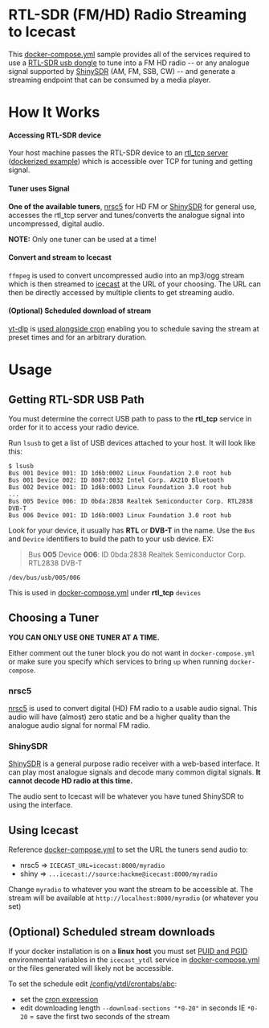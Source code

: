 # RTL-SDR (FM/HD) Radio Streaming to Icecast

This [docker-compose.yml](/docker-compose.yml) sample provides all of the services required to use a [RTL-SDR usb dongle](https://www.rtl-sdr.com/about-rtl-sdr/) to tune into a FM HD radio -- or any analogue signal supported by [ShinySDR](https://shinysdr.switchb.org/) (AM, FM, SSB, CW) -- and generate a streaming endpoint that can be consumed by a media player.

# How It Works

#### Accessing RTL-SDR device 

Your host machine passes the RTL-SDR device to an [rtl_tcp server](https://manpages.ubuntu.com/manpages/lunar/en/man1/rtl_tcp.1.html) ([dockerized example](https://hub.docker.com/r/kosdk/rtl-tcp)) which is accessible over TCP for tuning and getting signal.

#### Tuner uses Signal

**One of the available tuners**, [nrsc5](https://github.com/FoxxMD/nrsc5-rtlsdr-icecast) for HD FM or [ShinySDR](https://github.com/jeffersonjhunt/shinysdr-docker) for general use, accesses the rtl_tcp server and tunes/converts the analogue signal into uncompressed, digital audio.

**NOTE:** Only one tuner can be used at a time!

#### Convert and stream to Icecast

`ffmpeg` is used to convert uncompressed audio into an mp3/ogg stream which is then streamed to [icecast](https://github.com/jee-r/docker-icecast) at the URL of your choosing. The URL can then be directly accessed by multiple clients to get streaming audio.

#### (Optional) Scheduled download of stream

[yt-dlp](https://github.com/yt-dlp/yt-dlp) is [used alongside cron](https://github.com/FoxxMD/ytdl-cron-docker) enabling you to schedule saving the stream at preset times and for an arbitrary duration.

# Usage

## Getting RTL-SDR USB Path

You must determine the correct USB path to pass to the **rtl_tcp** service in order for it to access your radio device.

Run `lsusb` to get a list of USB devices attached to your host. It will look like this:

```
$ lsusb
Bus 001 Device 001: ID 1d6b:0002 Linux Foundation 2.0 root hub
Bus 001 Device 002: ID 8087:0032 Intel Corp. AX210 Bluetooth
Bus 002 Device 001: ID 1d6b:0003 Linux Foundation 3.0 root hub
...
Bus 005 Device 006: ID 0bda:2838 Realtek Semiconductor Corp. RTL2838 DVB-T
Bus 006 Device 001: ID 1d6b:0003 Linux Foundation 3.0 root hub
```

Look for your device, it usually has **RTL** or **DVB-T** in the name. Use the `Bus` and `Device` identifiers to build the path to your usb device. EX:

> Bus **005** Device **006**: ID 0bda:2838 Realtek Semiconductor Corp. RTL2838 DVB-T

```
/dev/bus/usb/005/006
```
This is used in [docker-compose.yml](/docker-compose.yml) under **rtl_tcp** `devices`

## Choosing a Tuner

**YOU CAN ONLY USE ONE TUNER AT A TIME.**

Either comment out the tuner block you do not want in `docker-compose.yml` or make sure you specify which services to bring `up` when running `docker-compose`.

### nrsc5

[nrsc5](https://github.com/theori-io/nrsc5) is used to convert digital (HD) FM radio to a usable audio signal. This audio will have (almost) zero static and be a higher quality than the analogue audio signal for normal FM radio.

### ShinySDR

[ShinySDR](https://shinysdr.switchb.org/) is a general purpose radio receiver with a web-based interface. It can play most analogue signals and decode many common digital signals. **It cannot decode HD radio at this time.**

The audio sent to Icecast will be whatever you have tuned ShinySDR to using the interface.

## Using Icecast

Reference [docker-compose.yml](/docker-compose.yml) to set the URL the tuners send audio to:

* nrsc5 => `ICECAST_URL=icecast:8000/myradio`
* shiny => `...icecast://source:hackme@icecast:8000/myradio`

Change `myradio` to whatever you want the stream to be accessible at. The stream will be available at `http://localhost:8000/myradio` (or whatever you set)

## (Optional) Scheduled stream downloads

If your docker installation is on a **linux host** you must set [PUID and PGID](https://docs.linuxserver.io/general/understanding-puid-and-pgid/) environmental variables in the `icecast_ytdl` service in [docker-compose.yml](/docker-compose.yml) or the files generated will likely not be accessible.

To set the schedule edit [/config/ytdl/crontabs/abc](/config/ytdl/crontabs/abc):

* set the [cron expression](https://crontab.guru/)
* edit downloading length `--download-sections "*0-20"` in seconds IE `*0-20` = save the first two seconds of the stream
